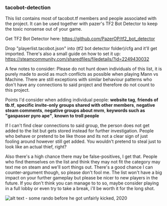 ### tacobot-detection

This list contains most of tacobot.tf members and people associated with the project.
It can be used together with pazer's TF2 Bot Detector to keep the toxic nonsense out of your game.

Get TF2 Bot Detector here: https://github.com/PazerOP/tf2_bot_detector

Drop "playerlist.tacobot.json" into (tf2 bot detector folder)/cfg and it'll get imported.
There's also a small guide on how to set it up: https://steamcommunity.com/sharedfiles/filedetails/?id=2249430032

A few notes to consider: Please do not hunt down individuals of this list, it is purely made to avoid as much conflicts as possible when playing Mann vs Machine.
There are still exceptions with similar behaviour patterns who don't have any connections to said project and therefore do not count to this project.

Points I'd consider when adding individual people: **website tag**, **friends of tb.tf**, **specific invite-only groups shared with other members**, **negative steam comments**, **negative groups about mvm**, **keywords such as "gaspasser pyro ape"**, **known to troll people**

If I can't find clear connections to said group, the person does not get added to the list but gets stored instead for further investigation.
People who behave or pretend to be like those and its not a clear sign of just fooling around however still get added. You wouldn't pretend to steal just to look like an actual thief, right?

Also there's a high chance there may be false-positives, I get that. People who find themselves on the list and think they may not fit the category may text me on steam and we'll sort things out. There's a good chance I can counter-argument though, so please don't fool me. The list won't have a big impact on your further gameplay but please be nicer to new players in the future. If you don't think you can manage to to so, maybe consider playing in a full lobby or even try to take a break, i'll be worth it for the long shot.

![alt text](https://i.imgur.com/HYJAGRj.png "I just want to play") - some rando before he got unfairly kicked, 2020
